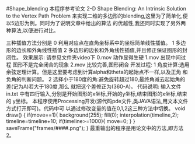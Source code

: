 #Shape_blending
本程序参考论文 2-D Shape Blending: An Intrinsic Solution to the Vertex Path Problem
来实现二维的多边形的blending,这里为了简单化,便以5边形为例。同时为了说明文章中给出的算法 的优越性,我还同时实现了另外两种算法,以便进行对比。

三种插值方法分别是
0 利用对应点在直角坐标系中的坐标简单线性插值。
1 多边形的边长和外角线性插值
2 多边形的边长和外角线性插值,并且修正保证图形的封闭性。
效果展示:
请参见文件夹video下
0.mov 动作显得生硬
1.mov 出现中间过程 图形不是完全闭合的现象 2.mov 比较完善,图形闭合
开发过程:
1 角度计算:选用余弦定理计算。但是这里要考虑到计算alpha和theta的起始点不一样,以及正角 和负角的判断问题。
2 选择小于180度的角:避免旋转超过180,最终角减去起始角的差(记为A)若大于180度,那么 就把这个差修正为(360-A)。
代码说明:
输入文件 in.txt 中有四行输入,分别是开始图形的x坐标,开始的y坐标,结束图形的x坐标,结束的 y坐标。
本程序使用Processing开发(源代码pde文件,类JAVA语法,用文本文件方式打开即可)。代码中可 以通过修改变量的值在0,1,2这三种方法中切换。
void draw() {
if(move==1){ 
  background(255);
  fill(0); 
  interpolation(timeline,2); 
  timeline=timeline+10; 
  if(timeline>=1000){
    move=0; 
    }
}
saveFrame("frames/####.png"); }
最重输出的程序是用论文中的方法,即方法2。
